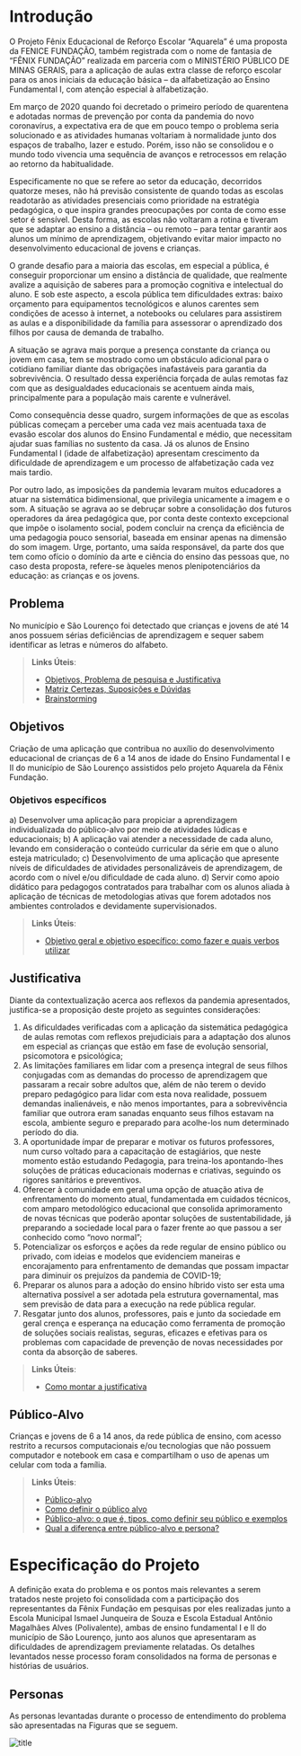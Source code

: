 # Introdução

O Projeto Fênix Educacional de Reforço Escolar “Aquarela” é uma proposta da FENICE FUNDAÇÃO, também registrada com o nome de fantasia de “FÊNIX FUNDAÇÃO” realizada em parceria com o MINISTÉRIO PÚBLICO DE MINAS GERAIS, para a aplicação de aulas extra classe de reforço escolar para os anos iniciais da educação básica – da alfabetização ao Ensino Fundamental I, com atenção especial à alfabetização.

Em março de 2020 quando foi decretado o primeiro período de quarentena e adotadas normas de prevenção por conta da pandemia do novo coronavírus, a expectativa era de que em pouco tempo o problema seria solucionado e as atividades humanas voltariam à normalidade junto dos espaços de trabalho, lazer e estudo. Porém, isso não se consolidou e o mundo todo vivencia uma sequência de avanços e retrocessos em relação ao retorno da habitualidade.

Especificamente no que se refere ao setor da educação, decorridos quatorze meses, não há previsão consistente de quando todas as escolas readotarão as atividades presenciais como prioridade na estratégia pedagógica, o que inspira grandes preocupações por conta de como esse setor é sensível. Desta forma, as escolas não voltaram a rotina e tiveram que se adaptar ao ensino a distância – ou remoto – para tentar garantir aos alunos um mínimo de aprendizagem, objetivando evitar maior impacto no desenvolvimento educacional de jovens e crianças.

O grande desafio para a maioria das escolas, em especial a pública, é conseguir proporcionar um ensino a distância de qualidade, que realmente avalize a aquisição de saberes para a promoção cognitiva e intelectual do aluno. E sob este aspecto, a escola pública tem dificuldades extras: baixo orçamento para equipamentos tecnológicos e alunos carentes sem condições de acesso à internet, a notebooks ou celulares para assistirem as aulas e a disponibilidade da família para assessorar o aprendizado dos filhos por causa de demanda de trabalho.  

A situação se agrava mais porque a presença constante da criança ou jovem em casa, tem se mostrado como um obstáculo adicional para o cotidiano familiar diante das obrigações inafastáveis para garantia da sobrevivência. O resultado dessa experiência forçada de aulas remotas faz com que as desigualdades educacionais se acentuem ainda mais, principalmente para a população mais carente e vulnerável.

Como consequência desse quadro, surgem informações de que as escolas públicas começam a perceber uma cada vez mais acentuada taxa de evasão escolar dos alunos do Ensino Fundamental e médio, que necessitam ajudar suas famílias no sustento da casa. Já os alunos de Ensino Fundamental I (idade de alfabetização) apresentam crescimento da dificuldade de aprendizagem e um processo de alfabetização cada vez mais tardio.

Por outro lado, as imposições da pandemia levaram muitos educadores a atuar na sistemática bidimensional, que privilegia unicamente a imagem e o som. A situação se agrava ao se debruçar sobre a consolidação dos futuros operadores da área pedagógica que, por conta deste contexto excepcional que impõe o isolamento social, podem concluir na crença da eficiência de uma pedagogia pouco sensorial, baseada em ensinar apenas na dimensão do som imagem. Urge, portanto, uma saída responsável, da parte dos que tem como ofício o domínio da arte e ciência do ensino das pessoas que, no caso desta proposta, refere-se àqueles menos plenipotenciários da educação: as crianças e os jovens.


## Problema
No município e São Lourenço foi detectado que crianças e jovens de até 14 anos possuem sérias deficiências de aprendizagem e sequer sabem identificar as letras e números do alfabeto.

> **Links Úteis**:
> - [Objetivos, Problema de pesquisa e Justificativa](https://medium.com/@versioparole/objetivos-problema-de-pesquisa-e-justificativa-c98c8233b9c3)
> - [Matriz Certezas, Suposições e Dúvidas](https://medium.com/educa%C3%A7%C3%A3o-fora-da-caixa/matriz-certezas-suposi%C3%A7%C3%B5es-e-d%C3%BAvidas-fa2263633655)
> - [Brainstorming](https://www.euax.com.br/2018/09/brainstorming/)

## Objetivos

Criação de uma aplicação que contribua no auxílio do desenvolvimento educacional de crianças de 6 a 14 anos de idade do Ensino Fundamental I e II do município de São Lourenço assistidos pelo projeto Aquarela da Fênix Fundação.

### Objetivos específicos
a) Desenvolver uma aplicação para propiciar a aprendizagem individualizada do público-alvo por meio de atividades lúdicas e educacionais;
b) A aplicação vai atender a necessidade de cada aluno, levando em consideração o conteúdo curricular da série em que o aluno esteja matriculado;
c) Desenvolvimento de uma aplicação que apresente níveis de dificuldades de atividades personalizáveis de aprendizagem, de acordo com o nível e/ou dificuldade de cada aluno.
d) Servir como apoio didático para pedagogos contratados para trabalhar com os alunos aliada à aplicação de técnicas de metodologias ativas que forem adotados nos ambientes controlados e devidamente supervisionados.


> **Links Úteis**:
> - [Objetivo geral e objetivo específico: como fazer e quais verbos utilizar](https://blog.mettzer.com/diferenca-entre-objetivo-geral-e-objetivo-especifico/)

## Justificativa

Diante da contextualização acerca aos reflexos da pandemia apresentados, justifica-se a proposição deste projeto as seguintes considerações:
1) As dificuldades verificadas com a aplicação da sistemática pedagógica de aulas remotas com reflexos prejudiciais para a adaptação dos alunos em especial as crianças que estão em fase de evolução sensorial, psicomotora e psicológica;
2) As limitações familiares em lidar com a presença integral de seus filhos conjugadas com as demandas do processo de aprendizagem que passaram a recair sobre adultos que, além de não terem o devido preparo pedagógico para lidar com esta nova realidade, possuem demandas inalienáveis, e não menos importantes, para a sobrevivência familiar que outrora eram sanadas enquanto seus filhos estavam na escola, ambiente seguro e preparado para acolhe-los num determinado período do dia.
3) A oportunidade ímpar de preparar e motivar os futuros professores, num curso voltado para a capacitação de estagiários, que neste momento estão estudando Pedagogia, para treina-los apontando-lhes soluções de práticas educacionais modernas e criativas, seguindo os rigores sanitários e preventivos.
4) Oferecer à comunidade em geral uma opção de atuação ativa de enfrentamento do momento atual, fundamentada em cuidados técnicos, com amparo metodológico educacional que consolida aprimoramento de novas técnicas que poderão apontar soluções de sustentabilidade, já preparando a sociedade local para o fazer frente ao que passou a ser conhecido como “novo normal”;
5) Potencializar os esforços e ações da rede regular de ensino público ou privado, com ideias e modelos que evidenciem maneiras e encorajamento para enfrentamento de demandas que possam impactar para diminuir os prejuízos da pandemia de COVID-19;
6) Preparar os alunos para a adoção do ensino híbrido  visto ser esta uma alternativa possível a ser adotada pela estrutura governamental, mas sem previsão de data para a execução na rede pública regular.
7) Resgatar junto dos alunos, professores, pais e junto da sociedade em geral crença e esperança na educação como ferramenta de promoção de soluções sociais realistas, seguras, eficazes e efetivas para os problemas com capacidade de prevenção de novas necessidades por conta da absorção de saberes.


> **Links Úteis**:
> - [Como montar a justificativa](https://guiadamonografia.com.br/como-montar-justificativa-do-tcc/)

## Público-Alvo

Crianças e jovens de 6 a 14 anos, da rede pública de ensino, com acesso restrito a recursos computacionais e/ou tecnologias que não possuem computador e notebook em casa e compartilham o uso de apenas um celular com toda a família.

> **Links Úteis**:
> - [Público-alvo](https://blog.hotmart.com/pt-br/publico-alvo/)
> - [Como definir o público alvo](https://exame.com/pme/5-dicas-essenciais-para-definir-o-publico-alvo-do-seu-negocio/)
> - [Público-alvo: o que é, tipos, como definir seu público e exemplos](https://klickpages.com.br/blog/publico-alvo-o-que-e/)
> - [Qual a diferença entre público-alvo e persona?](https://rockcontent.com/blog/diferenca-publico-alvo-e-persona/)

# Especificação do Projeto

A definição exata do problema e os pontos mais relevantes a serem tratados neste projeto foi consolidada com a participação dos representantes da Fênix Fundação em pesquisas por eles realizadas junto a Escola Municipal Ismael Junqueira de Souza e Escola Estadual Antônio Magalhães Alves (Polivalente), ambas de ensino fundamental I e II do município de São Lourenço, junto aos alunos que apresentaram as dificuldades de aprendizagem previamente relatadas. Os detalhes levantados nesse processo foram consolidados na forma de personas e histórias de usuários.

## Personas

As personas levantadas durante o processo de entendimento do problema são apresentadas na Figuras que se seguem.

![title](Images/carina-furtado.jfif)
